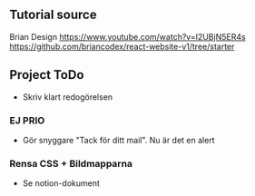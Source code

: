 ## Tutorial source
Brian Design
https://www.youtube.com/watch?v=I2UBjN5ER4s
https://github.com/briancodex/react-website-v1/tree/starter

<!-- ===================================================================================================================== -->

## Project ToDo
- Skriv klart redogörelsen

### EJ PRIO
- Gör snyggare "Tack för ditt mail". Nu är det en alert

### Rensa CSS + Bildmapparna
- Se notion-dokument